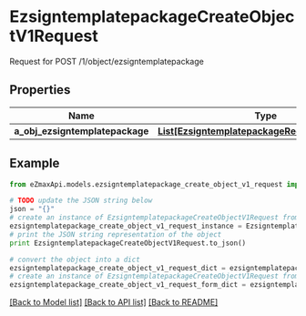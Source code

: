 # EzsigntemplatepackageCreateObjectV1Request

Request for POST /1/object/ezsigntemplatepackage

## Properties
Name | Type | Description | Notes
------------ | ------------- | ------------- | -------------
**a_obj_ezsigntemplatepackage** | [**List[EzsigntemplatepackageRequestCompound]**](EzsigntemplatepackageRequestCompound.md) |  | 

## Example

```python
from eZmaxApi.models.ezsigntemplatepackage_create_object_v1_request import EzsigntemplatepackageCreateObjectV1Request

# TODO update the JSON string below
json = "{}"
# create an instance of EzsigntemplatepackageCreateObjectV1Request from a JSON string
ezsigntemplatepackage_create_object_v1_request_instance = EzsigntemplatepackageCreateObjectV1Request.from_json(json)
# print the JSON string representation of the object
print EzsigntemplatepackageCreateObjectV1Request.to_json()

# convert the object into a dict
ezsigntemplatepackage_create_object_v1_request_dict = ezsigntemplatepackage_create_object_v1_request_instance.to_dict()
# create an instance of EzsigntemplatepackageCreateObjectV1Request from a dict
ezsigntemplatepackage_create_object_v1_request_form_dict = ezsigntemplatepackage_create_object_v1_request.from_dict(ezsigntemplatepackage_create_object_v1_request_dict)
```
[[Back to Model list]](../README.md#documentation-for-models) [[Back to API list]](../README.md#documentation-for-api-endpoints) [[Back to README]](../README.md)



